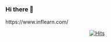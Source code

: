 ### Hi there 👋

<!--
**BAEKJungHo/BAEKJungHo** is a ✨ _special_ ✨ repository because its `README.md` (this file) appears on your GitHub profile.

Here are some ideas to get you started:

- 🔭 I’m currently working on ...
- 🌱 I’m currently learning ...
- 👯 I’m looking to collaborate on ...
- 🤔 I’m looking for help with ...
- 💬 Ask me about ...
- 📫 How to reach me: ...
- 😄 Pronouns: ...
- ⚡ Fun fact: ...
-->https://www.inflearn.com/

  <div align=center>
	
  [![Hits](https://hits.seeyoufarm.com/api/count/incr/badge.svg?url=https://github.com/BAEKJungHo/hit-counter)](https://hits.seeyoufarm.com) 
	
  </div>
